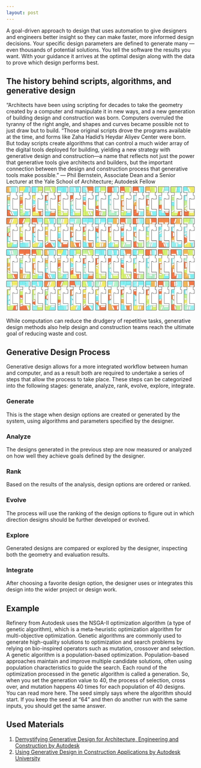 ```yaml
---
layout: post
---
```

A goal-driven approach to design that uses automation to give designers and engineers better insight so they can make
faster, more informed design decisions. Your specific design parameters are defined to generate many — even thousands of potential solutions. 
You tell the software the results you want. With your guidance it arrives at the optimal design along with the data to prove which design performs best.


<h2>The history behind scripts, algorithms, and generative design</h2>
“Architects have been using scripting for decades to take the geometry created by a computer and
manipulate it in new ways, and a new generation of building design and construction was born.
Computers overruled the tyranny of the right angle, and shapes and curves became possible
not to just draw but to build.
“Those original scripts drove the programs available at the time, and forms like Zaha Hadid’s Heydar Aliyev Center were born. But today scripts
create algorithms that can control a much wider array of the digital tools deployed for building, yielding a new strategy with generative design
and construction—a name that reflects not just the power that generative tools give architects and builders, but the important connection
between the design and construction process that generative tools make possible.” 
— Phil Bernstein, Associate Dean and a Senior
Lecturer at the Yale School of Architecture;
Autodesk Fellow

<img src="https://raw.githubusercontent.com/evergreencircle/research/master/Generative-design_Autodesk_MaRS_GD-Design-Options.jpeg" alt="Generative architecture">

While computation can reduce the drudgery of repetitive tasks, generative design methods also help design and construction
teams reach the ultimate goal of reducing waste and cost.

<h2>Generative Design Process</h2>

Generative design allows for a more integrated workflow between human and computer, and as a result both are required to undertake a series of steps that allow the process to take place. These steps can be categorized into the following stages: generate, analyze, rank, evolve, explore, integrate.

<h3>Generate</h3>
This is the stage when design options are created or generated by the system, using algorithms and parameters specified by the designer.

<h3>Analyze</h3>
The designs generated in the previous step are now measured or analyzed on how well they achieve goals defined by the designer.

<h3>Rank</h3>
Based on the results of the analysis, design options are ordered or ranked.

<h3>Evolve</h3>
The process will use the ranking of the design options to figure out in which direction designs should be further developed or evolved.

<h3>Explore</h3>
Generated designs are compared or explored by the designer, inspecting both the geometry and evaluation results.

<h3>Integrate</h3>
After choosing a favorite design option, the designer uses or integrates this design into the wider project or design work.

<h2>Example</h2>
Refinery from Autodesk uses the NSGA-II optimization algorithm (a type of genetic algorithm), which is a meta-heuristic optimization algorithm for multi-objective optimization. Genetic algorithms are commonly used to generate high-quality solutions to optimization and search problems by relying on bio-inspired operators such as mutation, crossover and selection. A genetic algorithm is a population-based optimization. Population-based approaches maintain and improve multiple candidate solutions, often using population characteristics to guide the search. Each round of the optimization processed in the genetic algorithm is called a generation. So, when you set the generation value to 40, the process of selection, cross over, and mutation happens 40 times for each population of 40 designs. You can read more here. The seed simply says where the algorithm should start. If you keep the seed at “64” and then do another run with the same inputs, you should get the same answer.

<h2>Used Materials</h2>
<ol>
  <li><a  href="https://damassets.autodesk.net/content/dam/autodesk/www/solutions/generative-design/autodesk-aec-generative-design-ebook.pdf">Demystifying Generative Design for Architecture, Engineering and Construction by Autodesk
</a></li>
<li><a href="https://medium.com/autodesk-university/using-generative-design-in-construction-applications-e268c785b004">Using Generative Design in Construction Applications by Autodesk University</a></li>

